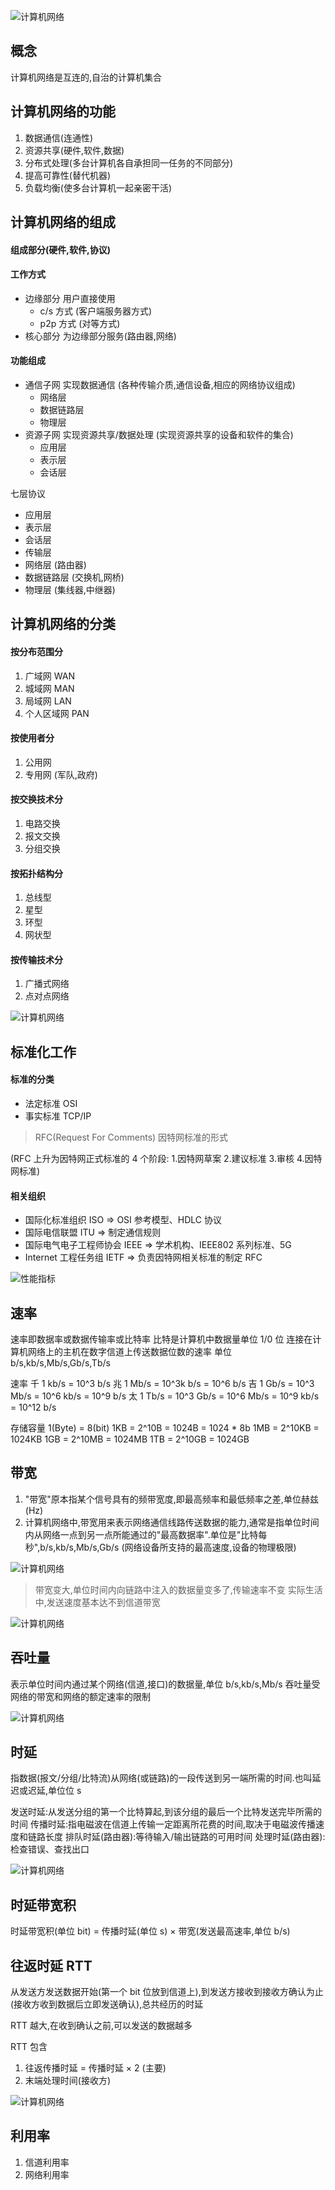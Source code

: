 ![计算机网络](https://github.com/easterCat/networks/blob/master/img1/%E8%AE%A1%E7%AE%97%E6%9C%BA%E7%BD%91%E7%BB%9C.png?raw=true)

## 概念

计算机网络是互连的,自治的计算机集合

## 计算机网络的功能

1. 数据通信(连通性)
2. 资源共享(硬件,软件,数据)
3. 分布式处理(多台计算机各自承担同一任务的不同部分)
4. 提高可靠性(替代机器)
5. 负载均衡(使多台计算机一起亲密干活)

## 计算机网络的组成

#### 组成部分(硬件,软件,协议)

#### 工作方式

- 边缘部分 用户直接使用
  - c/s 方式 (客户端服务器方式)
  - p2p 方式 (对等方式)
- 核心部分 为边缘部分服务(路由器,网络)

#### 功能组成

- 通信子网 实现数据通信 (各种传输介质,通信设备,相应的网络协议组成)
  - 网络层
  - 数据链路层
  - 物理层
- 资源子网 实现资源共享/数据处理 (实现资源共享的设备和软件的集合)
  - 应用层
  - 表示层
  - 会话层

七层协议

- 应用层
- 表示层
- 会话层
- 传输层
- 网络层 (路由器)
- 数据链路层 (交换机,网桥)
- 物理层 (集线器,中继器)

## 计算机网络的分类

#### 按分布范围分

1. 广域网 WAN
2. 城域网 MAN
3. 局域网 LAN
4. 个人区域网 PAN

#### 按使用者分

1. 公用网
2. 专用网 (军队,政府)

#### 按交换技术分

1. 电路交换
2. 报文交换
3. 分组交换

#### 按拓扑结构分

1. 总线型
2. 星型
3. 环型
4. 网状型

#### 按传输技术分

1. 广播式网络
2. 点对点网络

![计算机网络](https://github.com/easterCat/networks/blob/master/img1/%E8%AE%A1%E7%AE%97%E6%9C%BA%E7%BD%91%E7%BB%9C2.png?raw=true)

## 标准化工作

#### 标准的分类

- 法定标准 OSI
- 事实标准 TCP/IP

> RFC(Request For Comments) 因特网标准的形式

(RFC 上升为因特网正式标准的 4 个阶段: 1.因特网草案 2.建议标准 3.审核 4.因特网标准)

#### 相关组织

- 国际化标准组织 ISO => OSI 参考模型、HDLC 协议
- 国际电信联盟 ITU => 制定通信规则
- 国际电气电子工程师协会 IEEE => 学术机构、IEEE802 系列标准、5G
- Internet 工程任务组 IETF => 负责因特网相关标准的制定 RFC

![性能指标](https://github.com/easterCat/networks/blob/master/img1/%E8%AE%A1%E7%AE%97%E6%9C%BA%E7%BD%91%E7%BB%9C8.png?raw=true)

## 速率

速率即数据率或数据传输率或比特率
比特是计算机中数据量单位 1/0 位
连接在计算机网络上的主机在数字信道上传送数据位数的速率
单位 b/s,kb/s,Mb/s,Gb/s,Tb/s

速率
千 1 kb/s = 10^3 b/s
兆 1 Mb/s = 10^3k b/s = 10^6 b/s
吉 1 Gb/s = 10^3 Mb/s = 10^6 kb/s = 10^9 b/s
太 1 Tb/s = 10^3 Gb/s = 10^6 Mb/s = 10^9 kb/s = 10^12 b/s

存储容量
1(Byte) = 8(bit)
1KB = 2^10B = 1024B = 1024 \* 8b
1MB = 2^10KB = 1024KB
1GB = 2^10MB = 1024MB
1TB = 2^10GB = 1024GB

## 带宽

1. "带宽"原本指某个信号具有的频带宽度,即最高频率和最低频率之差,单位赫兹(Hz)
2. 计算机网络中,带宽用来表示网络通信线路传送数据的能力,通常是指单位时间内从网络一点到另一点所能通过的"最高数据率".单位是"比特每秒",b/s,kb/s,Mb/s,Gb/s (网络设备所支持的最高速度,设备的物理极限)

![计算机网络](https://github.com/easterCat/networks/blob/master/img1/%E8%AE%A1%E7%AE%97%E6%9C%BA%E7%BD%91%E7%BB%9C3.png?raw=true)

> 带宽变大,单位时间内向链路中注入的数据量变多了,传输速率不变
> 实际生活中,发送速度基本达不到信道带宽

![计算机网络](https://github.com/easterCat/networks/blob/master/img1/%E8%AE%A1%E7%AE%97%E6%9C%BA%E7%BD%91%E7%BB%9C4.png?raw=true)

## 吞吐量

表示单位时间内通过某个网络(信道,接口)的数据量,单位 b/s,kb/s,Mb/s
吞吐量受网络的带宽和网络的额定速率的限制

![计算机网络](https://github.com/easterCat/networks/blob/master/img1/%E8%AE%A1%E7%AE%97%E6%9C%BA%E7%BD%91%E7%BB%9C5.png?raw=true)

## 时延

指数据(报文/分组/比特流)从网络(或链路)的一段传送到另一端所需的时间.也叫延迟或迟延,单位位 s

发送时延:从发送分组的第一个比特算起,到该分组的最后一个比特发送完毕所需的时间
传播时延:指电磁波在信道上传输一定距离所花费的时间,取决于电磁波传播速度和链路长度
排队时延(路由器):等待输入/输出链路的可用时间
处理时延(路由器):检查错误、查找出口

![计算机网络](https://github.com/easterCat/networks/blob/master/img1/%E8%AE%A1%E7%AE%97%E6%9C%BA%E7%BD%91%E7%BB%9C6.png?raw=true)

## 时延带宽积

时延带宽积(单位 bit) = 传播时延(单位 s) × 带宽(发送最高速率,单位 b/s)

## 往返时延 RTT

从发送方发送数据开始(第一个 bit 位放到信道上),到发送方接收到接收方确认为止(接收方收到数据后立即发送确认),总共经历的时延

RTT 越大,在收到确认之前,可以发送的数据越多

RTT 包含

1. 往返传播时延 = 传播时延 × 2 (主要)
2. 末端处理时间(接收方)

![计算机网络](https://github.com/easterCat/networks/blob/master/img1/%E8%AE%A1%E7%AE%97%E6%9C%BA%E7%BD%91%E7%BB%9C7.png?raw=true)

## 利用率

1. 信道利用率
2. 网络利用率

